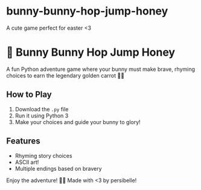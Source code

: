 # bunny-bunny-hop-jump-honey
A cute game perfect for easter &lt;3
# 🐰 Bunny Bunny Hop Jump Honey

A fun Python adventure game where your bunny must make brave, rhyming choices to earn the legendary golden carrot 🥕✨

## How to Play
1. Download the `.py` file
2. Run it using Python 3
3. Make your choices and guide your bunny to glory!

## Features
- Rhyming story choices
- ASCII art!
- Multiple endings based on bravery

Enjoy the adventure! 🐇💛
Made with <3 by persibelle!
